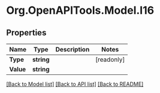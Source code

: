 # Org.OpenAPITools.Model.I16

## Properties

| Name      | Type       | Description | Notes      |
| --------- | ---------- | ----------- | ---------- |
| **Type**  | **string** |             | [readonly] |
| **Value** | **string** |             |

[[Back to Model list]](../README.md#documentation-for-models)
[[Back to API list]](../README.md#documentation-for-api-endpoints)
[[Back to README]](../README.md)
